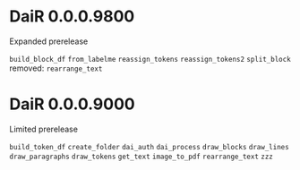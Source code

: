 
# DaiR 0.0.0.9800

Expanded prerelease

`build_block_df`
`from_labelme`
`reassign_tokens`
`reassign_tokens2`
`split_block`
removed: `rearrange_text`

# DaiR 0.0.0.9000

Limited prerelease

`build_token_df`
`create_folder`
`dai_auth`
`dai_process`
`draw_blocks`
`draw_lines`
`draw_paragraphs`
`draw_tokens`
`get_text`
`image_to_pdf`
`rearrange_text`
`zzz`
